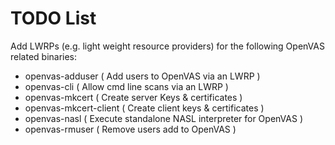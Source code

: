 
TODO List
=========

Add LWRPs (e.g. light weight resource providers) for the following
OpenVAS related binaries:

* openvas-adduser ( Add users to OpenVAS via an LWRP )
* openvas-cli  ( Allow cmd line scans via an LWRP )
* openvas-mkcert ( Create server Keys & certificates )
* openvas-mkcert-client ( Create client keys & certificates )
* openvas-nasl ( Execute standalone NASL interpreter for OpenVAS )
* openvas-rmuser ( Remove users add to OpenVAS )
